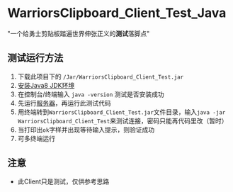 # WarriorsClipboard_Client_Test_Java
"一个给勇士剪贴板踏遍世界伸张正义的**测试**落脚点"


## 测试运行方法
 1. 下载此项目下的 `/Jar/WarriorsClipboard_Client_Test.jar`
 2. [安装Java8 JDK环境](http://www.oracle.com/technetwork/java/javase/downloads/jdk8-downloads-2133151.html)
 3. 在控制台/终端输入 `java -version` 测试是否安装成功
 4. 先运行[服务器](https://github.com/Thoxvi/WarriorsClipboard_Server_Java)，再运行此测试代码
 5. 用终端转到`WarriorsClipboard_Client_Test.jar`文件目录，输入`java -jar WarriorsClipboard_Client_Test`来测试连接，密码只能再代码里改（暂时）
 6. 当打印出`ok`字样并出现等待输入提示，则验证成功
 7. 可多终端运行
 
 
## 注意
 * 此Client只是测试，仅供参考思路

